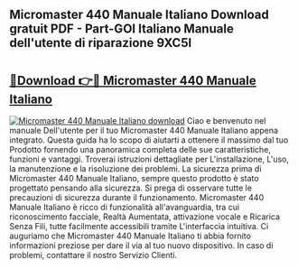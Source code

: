 ## Micromaster 440 Manuale Italiano Download gratuit PDF - Part-GOI Italiano Manuale dell'utente di riparazione 9XC5l

# <h2><a href="http://dfa5ys.blite.top/?on=Micromaster+440+Manuale+Italiano">🔗Download 👉🔴 Micromaster 440 Manuale Italiano</a></h2>

[![Micromaster 440 Manuale Italiano download](https://i.imgur.com/lujVjoI.png)](http://dfa5ys.blite.top/?on=Micromaster+440+Manuale+Italiano)
Ciao e benvenuto nel manuale Dell'utente per il tuo Micromaster 440 Manuale Italiano appena integrato. Questa guida ha lo scopo di aiutarti a ottenere il massimo dal tuo Prodotto fornendo una panoramica completa delle sue caratteristiche, funzioni e vantaggi. Troverai istruzioni dettagliate per L'installazione, L'uso, la manutenzione e la risoluzione dei problemi. La sicurezza prima di Micromaster 440 Manuale Italiano, sempre questo prodotto è stato progettato pensando alla sicurezza. Si prega di osservare tutte le precauzioni di sicurezza durante il funzionamento. Micromaster 440 Manuale Italiano è ricco di funzionalità all'avanguardia, tra cui riconoscimento facciale, Realtà Aumentata, attivazione vocale e Ricarica Senza Fili, tutte facilmente accessibili tramite L'interfaccia intuitiva. Ci auguriamo che Micromaster 440 Manuale Italiano ti abbia fornito informazioni preziose per dare il via al tuo nuovo dispositivo. In caso di problemi, contattare il nostro Servizio Clienti.
